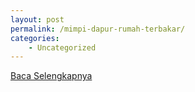```yaml
---
layout: post
permalink: /mimpi-dapur-rumah-terbakar/
categories:
    - Uncategorized
---
```


[Baca Selengkapnya](/08)